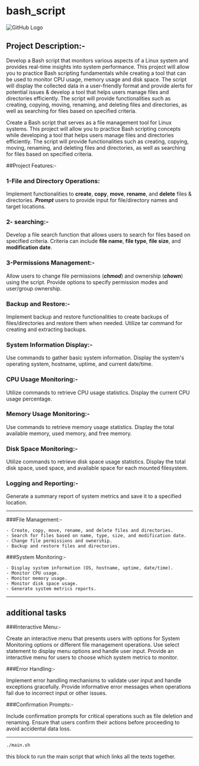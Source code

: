 # bash_script


![GitHub Logo](https://github.githubassets.com/images/modules/logos_page/GitHub-Mark.png)


## Project Description:-
Develop a Bash script that monitors various aspects of a Linux system and provides real-time insights into system performance. This project will allow you to practice Bash scripting fundamentals while creating a tool that can be used to monitor CPU usage, memory usage and disk space. The script will display the collected data in a user-friendly format and provide alerts for potential issues & develop a tool that helps users manage files and directories efficiently. The script will provide functionalities such as creating, copying, moving, renaming, and deleting files and directories, as well as searching for files based on specified criteria.


Create a Bash script that serves as a file management tool for Linux systems. This project will allow you to practice Bash scripting concepts while developing a tool that helps users manage files and directories efficiently. The script will provide functionalities such as creating, copying, moving, renaming, and deleting files and directories, as well as searching for files based on specified criteria.


##Project Features:-

### 1-File and Directory Operations:

Implement functionalities to **create**, **copy**, **move**, **rename**, and **delete** files & directories.
***Prompt*** users to provide input for file/directory names and target locations.

### 2- searching:-

Develop a file search function that allows users to search for files based on specified criteria.
Criteria can include **file name**, **file type**, **file size**, and **modification date**.

### 3-Permissions Management:-

Allow users to change file permissions (***chmod***) and ownership (***chown***) using the script.
Provide options to specify permission modes and user/group ownership.


### Backup and Restore:-

Implement backup and restore functionalities to create backups of files/directories and restore them when needed.
Utilize tar command for creating and extracting backups.


### System Information Display:-

Use commands to gather basic system information.
Display the system's operating system, hostname, uptime, and current date/time.

### CPU Usage Monitoring:-

Utilize commands to retrieve CPU usage statistics.
Display the current CPU usage percentage.

### Memory Usage Monitoring:-

Use commands to retrieve memory usage statistics.
Display the total available memory, used memory, and free memory.

### Disk Space Monitoring:-

Utilize commands to retrieve disk space usage statistics.
Display the total disk space, used space, and available space for each mounted filesystem.


### Logging and Reporting:-

Generate a summary report of system metrics and save it to a specified location.


-------------------------------------------


###File Management:-

    - Create, copy, move, rename, and delete files and directories.
    - Search for files based on name, type, size, and modification date.
    - Change file permissions and ownership.
    - Backup and restore files and directories.

###System Monitoring:-

    - Display system information (OS, hostname, uptime, date/time).
    - Monitor CPU usage.
    - Monitor memory usage.
    - Monitor disk space usage.
    - Generate system metrics reports.


---------------------------------------------

## additional tasks

###Interactive Menu:-

Create an interactive menu that presents users with options for System Monitoring options or different file management operations.
Use select statement to display menu options and handle user input.
Provide an interactive menu for users to choose which system metrics to monitor.

###Error Handling:-

Implement error handling mechanisms to validate user input and handle exceptions gracefully.
Provide informative error messages when operations fail due to incorrect input or other issues.

###Confirmation Prompts:-

Include confirmation prompts for critical operations such as file deletion and renaming.
Ensure that users confirm their actions before proceeding to avoid accidental data loss.

-------------------------------------------------


```bash
./main.sh
```
this block to run the main script that which links all the texts together.


